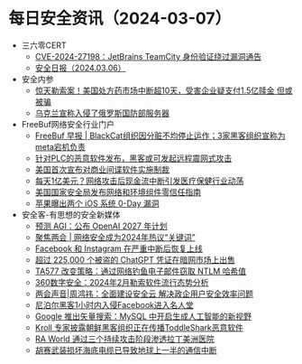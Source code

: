 # 每日安全资讯（2024-03-07）

- 三六零CERT
  - [CVE-2024-27198：JetBrains TeamCity 身份验证绕过漏洞通告](https://mp.weixin.qq.com/s?__biz=MzU5MjEzOTM3NA==&mid=2247503694&idx=1&sn=940eec278a32df7ee61d69579b271c85&chksm=fe26ca4fc9514359c445283700d4301c40239d06560cd21e26c6a3e82fc65b2397afa2e292d7&scene=58&subscene=0#rd)
  - [安全日报（2024.03.06）](https://mp.weixin.qq.com/s?__biz=MzU5MjEzOTM3NA==&mid=2247503694&idx=2&sn=9a5fa45985e52c1744344610ee7e58e3&chksm=fe26ca4fc9514359e38bffc210197cd0749d8ae8fd85855ad1eb9a8eea4aefeb89182c91f4bc&scene=58&subscene=0#rd)
- 安全内参
  - [惊天勒索案！美国处方药市场中断超10天，受害企业疑支付1.5亿赎金 但或被骗](https://mp.weixin.qq.com/s?__biz=MzI4NDY2MDMwMw==&mid=2247511131&idx=1&sn=a80a46a4b6219d4a22163553643fc643&chksm=ebfaeb7bdc8d626d91d8bd80df381a75d80bd44227ac135de77db11dcd484d34b657973d4f82&scene=58&subscene=0#rd)
  - [乌克兰宣称入侵了俄罗斯国防部服务器](https://mp.weixin.qq.com/s?__biz=MzI4NDY2MDMwMw==&mid=2247511131&idx=2&sn=8f091478d0dde449d22e50ce56976216&chksm=ebfaeb7bdc8d626d11f72fb7400adcd01892f21604f2bd2bc84c443a5ad04f9b865f10e0e5c9&scene=58&subscene=0#rd)
- FreeBuf网络安全行业门户
  - [FreeBuf 早报 | BlackCat组织因分赃不均停止运作；3家黑客组织宣称为meta宕机负责](https://www.freebuf.com/news/393576.html)
  - [针对PLC的恶意软件发布，黑客或可发起远程震网式攻击](https://www.freebuf.com/news/393495.html)
  - [美国首次宣布对商业间谍软件实施制裁](https://www.freebuf.com/news/393432.html)
  - [每天1亿美元？网络攻击后现金流中断引发医疗保健行业动荡](https://www.freebuf.com/news/393428.html)
  - [美国国家安全局发布网络和环境组件零信任指南](https://www.freebuf.com/news/393427.html)
  - [苹果曝出两个 iOS 系统 0-Day 漏洞](https://www.freebuf.com/news/393421.html)
- 安全客-有思想的安全新媒体
  - [预测 AGI：公布 OpenAI 2027 年计划](https://www.anquanke.com/post/id/293655)
  - [聚焦两会 | 网络安全成为2024年热议“关键词”](https://www.anquanke.com/post/id/293653)
  - [Facebook 和 Instagram 在严重中断后恢复上线](https://www.anquanke.com/post/id/293651)
  - [超过 225,000 个被盗的 ChatGPT 凭证在暗网市场上出售](https://www.anquanke.com/post/id/293649)
  - [TA577 改变策略：通过网络钓鱼电子邮件窃取 NTLM 哈希值](https://www.anquanke.com/post/id/293647)
  - [360数字安全：2024年2月勒索软件流行态势分析](https://www.anquanke.com/post/id/293645)
  - [两会声音|周鸿祎：全面建设安全云 解决政企用户安全效率问题](https://www.anquanke.com/post/id/293639)
  - [尼泊尔黑客1小时内入侵Facebook进入名人堂](https://www.anquanke.com/post/id/293637)
  - [Google 推出矢量搜索：MySQL 中开启生成人工智能的新视野](https://www.anquanke.com/post/id/293635)
  - [Kroll 专家披露朝鲜黑客组织正在传播ToddleShark恶意软件](https://www.anquanke.com/post/id/293633)
  - [RA World 通过三个持续攻击阶段渗透拉丁美洲医院](https://www.anquanke.com/post/id/293631)
  - [胡赛武装损坏海底电缆已导致地球上一半的通信中断](https://www.anquanke.com/post/id/293629)
